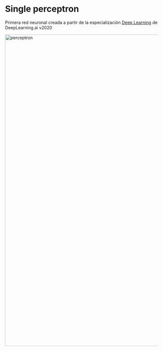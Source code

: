 # Single perceptron
Primera red neuronal creada a partir de la especialización [Deep Learning](https://www.deeplearning.ai/program/deep-learning-specialization/) de DeepLearning.ai v2020

<img src="https://upload.wikimedia.org/wikipedia/commons/thumb/b/b0/Perceptr%C3%B3n_5_unidades.svg/1280px-Perceptr%C3%B3n_5_unidades.svg.png" alt="perceptron" width="1024"> 